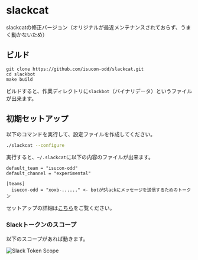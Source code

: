 # slackcat

slackcatの修正バージョン（オリジナルが最近メンテナンスされておらず、うまく動かないため）

## ビルド

```
git clone https://github.com/isucon-odd/slackcat.git
cd slackbot
make build
```

ビルドすると、作業ディレクトリに`slackbot`（バイナリデータ）というファイルが出来ます。

## 初期セットアップ

以下のコマンドを実行して、設定ファイルを作成してください。

```bash
./slackcat --configure
```

実行すると、`~/.slackcat`に以下の内容のファイルが出来ます。

```
default_team = "isucon-odd"
default_channel = "experimental"

[teams]
  isucon-odd = "xoxb-......" <- botがSlackにメッセージを送信するためのトークン
```

セットアップの詳細は[こちら](https://github.com/bcicen/slackcat/blob/master/docs/configuration-guide.md)をご覧ください。

### Slackトークンのスコープ

以下のスコープがあれば動きます。

![Slack Token Scope](https://github.com/isucon-odd/slackcat/assets/22608727/dadbdb1f-2cb1-4ad4-98a9-4e03a429935a)
